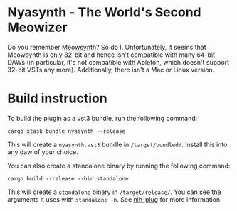 # Nyasynth - The World's Second Meowizer

Do you remember [Meowsynth](https://www.youtube.com/watch?v=_VYtQ9jP73s)? So do I. Unfortunately, it
seems that Meowsynth is only 32-bit and hence isn't compatible with many 64-bit DAWs (in particular,
it's not compatible with Ableton, which doesn't support 32-bit VSTs any more). Additionally, there
isn't a Mac or Linux version.

# Build instruction
To build the plugin as a vst3 bundle, run the following command:

```
cargo xtask bundle nyasynth --release
```

This will create a `nyasynth.vst3` bundle in `/target/bundled/`. Install this into any daw of your choice.


You can also create a standalone binary by running the following command:

```
cargo build --release --bin standalone
```

This will create a `standalone` binary in `/target/release/`. You can see the arguments it uses with `standalone -h`. See [nih-plug](https://github.com/robbert-vdh/nih-plug) for more information.